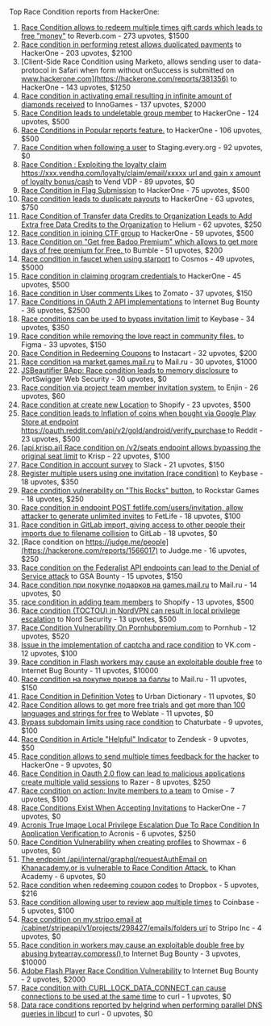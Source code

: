 Top Race Condition reports from HackerOne:

1. [Race Condition allows to redeem multiple times gift cards which leads to free "money"](https://hackerone.com/reports/759247) to Reverb.com - 273 upvotes, $1500
2. [Race condition in performing retest allows duplicated payments](https://hackerone.com/reports/429026) to HackerOne - 203 upvotes, $2100
3. [Client-Side Race Condition using Marketo, allows sending user to data-protocol in Safari when form without onSuccess is submitted on www.hackerone.com](https://hackerone.com/reports/381356) to HackerOne - 143 upvotes, $1250
4. [Race condition in activating email resulting in infinite amount of diamonds received](https://hackerone.com/reports/509629) to InnoGames - 137 upvotes, $2000
5. [Race Condition leads to undeletable group member](https://hackerone.com/reports/604534) to HackerOne - 124 upvotes, $500
6. [Race Conditions in Popular reports feature.](https://hackerone.com/reports/146845) to HackerOne - 106 upvotes, $500
7. [Race Condition when following a user](https://hackerone.com/reports/927384) to Staging.every.org - 92 upvotes, $0
8. [Race Condition : Exploiting the loyalty claim https://xxx.vendhq.com/loyalty/claim/email/xxxxx url and gain x amount of loyalty bonus/cash](https://hackerone.com/reports/331940) to Vend VDP - 89 upvotes, $0
9. [Race Condition in Flag Submission](https://hackerone.com/reports/454949) to HackerOne - 75 upvotes, $500
10. [Race condition leads to duplicate payouts](https://hackerone.com/reports/220445) to HackerOne - 63 upvotes, $750
11. [Race Condition of Transfer data Credits to Organization Leads to Add Extra free Data Credits to the Organization](https://hackerone.com/reports/974892) to Helium - 62 upvotes, $250
12. [Race condition in joining CTF group](https://hackerone.com/reports/1540969) to HackerOne - 59 upvotes, $500
13. [Race Condition on "Get free Badoo Premium" which allows to get more days of free premium for Free. ](https://hackerone.com/reports/1037430) to Bumble - 51 upvotes, $200
14. [Race condition in faucet when using starport](https://hackerone.com/reports/1438052) to Cosmos - 49 upvotes, $5000
15. [Race condition in claiming program credentials ](https://hackerone.com/reports/488985) to HackerOne - 45 upvotes, $500
16. [Race condition in User comments  Likes](https://hackerone.com/reports/1409913) to Zomato - 37 upvotes, $150
17. [Race Conditions in OAuth 2 API implementations](https://hackerone.com/reports/55140) to Internet Bug Bounty - 36 upvotes, $2500
18. [Race conditions can be used to bypass invitation limit](https://hackerone.com/reports/115007) to Keybase - 34 upvotes, $350
19. [Race condition while removing the love react in community files.](https://hackerone.com/reports/996141) to Figma - 33 upvotes, $150
20. [Race Condition in Redeeming Coupons](https://hackerone.com/reports/157996) to Instacart - 32 upvotes, $200
21. [Race condition на market.games.mail.ru](https://hackerone.com/reports/317557) to Mail.ru - 30 upvotes, $1000
22. [JSBeautifier BApp: Race condition leads to memory disclosure](https://hackerone.com/reports/187134) to PortSwigger Web Security - 30 upvotes, $0
23. [Race condition via project team member invitation system.](https://hackerone.com/reports/1108291) to Enjin - 26 upvotes, $60
24. [Race condition at create new Location](https://hackerone.com/reports/413759) to Shopify - 23 upvotes, $500
25. [Race condition leads to Inflation of coins when bought via Google Play Store at endpoint https://oauth.reddit.com/api/v2/gold/android/verify_purchase ](https://hackerone.com/reports/801743) to Reddit - 23 upvotes, $500
26. [[api.krisp.ai] Race condition on /v2/seats endpoint allows bypassing the original seat limit](https://hackerone.com/reports/1418419) to Krisp - 22 upvotes, $100
27. [Race Condition in account survey](https://hackerone.com/reports/165570) to Slack - 21 upvotes, $150
28. [Register multiple users using one invitation (race condition)](https://hackerone.com/reports/148609) to Keybase - 18 upvotes, $350
29. [Race condition vulnerability on "This Rocks" button.](https://hackerone.com/reports/474021) to Rockstar Games - 18 upvotes, $250
30. [Race condition in endpoint POST fetlife.com/users/invitation, allow attacker to generate unlimited invites](https://hackerone.com/reports/1460373) to FetLife - 18 upvotes, $100
31. [Race condition in GitLab import, giving access to other people their imports due to filename collision](https://hackerone.com/reports/214028) to GitLab - 18 upvotes, $0
32. [Race condition on https://judge.me/people](https://hackerone.com/reports/1566017) to Judge.me  - 16 upvotes, $250
33. [Race condition on the Federalist API endpoints can lead to the Denial of Service attack](https://hackerone.com/reports/249319) to GSA Bounty - 15 upvotes, $150
34. [Race condition при покупке подарков на games.mail.ru](https://hackerone.com/reports/685432) to Mail.ru - 14 upvotes, $0
35. [race condition in adding team members](https://hackerone.com/reports/176127) to Shopify - 13 upvotes, $500
36. [Race condition (TOCTOU) in NordVPN can result in local privilege escalation](https://hackerone.com/reports/768110) to Nord Security - 13 upvotes, $500
37. [Race Condition Vulnerability On Pornhubpremium.com](https://hackerone.com/reports/183624) to Pornhub - 12 upvotes, $520
38. [Issue in the implementation of captcha and race condition](https://hackerone.com/reports/67562) to VK.com - 12 upvotes, $100
39. [Race condition in Flash workers may cause an exploitabl​e double free](https://hackerone.com/reports/37240) to Internet Bug Bounty - 11 upvotes, $10000
40. [Race condition на покупке призов за баллы](https://hackerone.com/reports/700833) to Mail.ru - 11 upvotes, $150
41. [Race Condition in Definition Votes](https://hackerone.com/reports/152717) to Urban Dictionary - 11 upvotes, $0
42. [Race Condition allows to get more free trials and get more than 100 languages and strings for free](https://hackerone.com/reports/1087188) to Weblate - 11 upvotes, $0
43. [Bypass subdomain limits using race condition](https://hackerone.com/reports/395351) to Chaturbate - 9 upvotes, $100
44. [Race Condition in Article "Helpful" Indicator](https://hackerone.com/reports/109485) to Zendesk - 9 upvotes, $50
45. [Race condition allows to send multiple times feedback for the hacker](https://hackerone.com/reports/1132171) to HackerOne - 9 upvotes, $0
46. [Race Condition in Oauth 2.0 flow can lead to malicious applications create multiple valid sessions](https://hackerone.com/reports/699112) to Razer - 8 upvotes, $250
47. [Race condition on action: Invite members to a team](https://hackerone.com/reports/1285538) to Omise - 7 upvotes, $100
48. [Race Conditions Exist When Accepting Invitations](https://hackerone.com/reports/119354) to HackerOne - 7 upvotes, $0
49. [Acronis True Image Local Privilege Escalation Due To Race Condition In Application Verification ](https://hackerone.com/reports/1251464) to Acronis - 6 upvotes, $250
50. [Race Condition Vulnerability when creating profiles](https://hackerone.com/reports/1428690) to Showmax - 6 upvotes, $0
51. [The endpoint /api/internal/graphql/requestAuthEmail on Khanacademy.or is vulnerable to Race Condition Attack.](https://hackerone.com/reports/1293377) to Khan Academy - 6 upvotes, $0
52. [Race condition when redeeming coupon codes](https://hackerone.com/reports/59179) to Dropbox - 5 upvotes, $216
53. [Race condition allowing user to review app multiple times](https://hackerone.com/reports/106360) to Coinbase - 5 upvotes, $100
54. [Race condition on my.stripo.email at /cabinet/stripeapi/v1/projects/298427/emails/folders uri](https://hackerone.com/reports/994051) to Stripo Inc - 4 upvotes, $0
55. [Race condition in workers may cause an exploitable double free by abusing bytearray.compress()  ](https://hackerone.com/reports/47227) to Internet Bug Bounty - 3 upvotes, $10000
56. [Adobe Flash Player Race Condition Vulnerability](https://hackerone.com/reports/119657) to Internet Bug Bounty - 2 upvotes, $2000
57. [Race condition with CURL_LOCK_DATA_CONNECT can cause connections to be used at the same time](https://hackerone.com/reports/724134) to curl - 1 upvotes, $0
58. [Data race conditions reported by helgrind when performing parallel DNS queries in libcurl](https://hackerone.com/reports/1019457) to curl - 0 upvotes, $0
